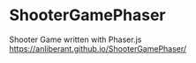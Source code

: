 # ShooterGamePhaser
Shooter Game written with Phaser.js
https://anliberant.github.io/ShooterGamePhaser/
